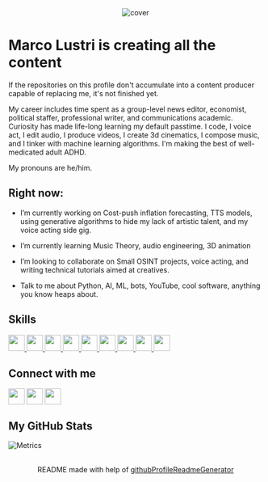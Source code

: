 
<div align="center">
<img src="https://i.imgur.com/NJh6uKN.png" alt="cover" />
</div>

<h1> Marco Lustri is creating all the content</h1>
<p align='center'>

</p>
<p> If the repositories on this profile don't accumulate into a content producer capable of replacing me, it's not finished yet.
</p>
<p> My career includes time spent as a group-level news editor, economist, political staffer, professional writer, and communications academic. Curiosity has made life-long learning my default passtime. I code, I voice act, I edit audio, I produce videos, I create 3d cinematics, I compose music, and I tinker with machine learning algorithms. I'm making the best of well-medicated adult ADHD.
</p>
<p>My pronouns are he/him.
</p>

<h2> Right now:</h2>

- I’m currently working on Cost-push inflation forecasting, TTS models, using generative algorithms to hide my lack of artistic talent, and my voice acting side gig.

- I’m currently learning Music Theory, audio engineering, 3D animation

- I’m looking to collaborate on Small OSINT projects, voice acting, and writing technical tutorials aimed at creatives.

- Talk to me about Python, AI, ML, bots, YouTube, cool software, anything you know heaps about.

<h2>Skills</h2>
<a href= https://github.com/TheLustriVA?tab=repositories&q=&type=&language=python&sort= > <img width ='32px' height='32px' src ='https://raw.githubusercontent.com/rahulbanerjee26/githubAboutMeGenerator/main/icons/python.svg'> </a>
<a href= https://github.com/TheLustriVA?tab=repositories&q=&type=&language=pytorch&sort= > <img width ='32px' height='32px' src ='https://raw.githubusercontent.com/rahulbanerjee26/githubAboutMeGenerator/main/icons/pytorch.svg'> </a>
<a href= https://github.com/TheLustriVA?tab=repositories&q=&type=&language=figma&sort= > <img width ='32px' height='32px' src ='https://raw.githubusercontent.com/rahulbanerjee26/githubAboutMeGenerator/main/icons/figma.svg'> </a>
<a href= https://github.com/TheLustriVA?tab=repositories&q=&type=&language=discord&sort= > <img width ='32px' height='32px' src ='https://raw.githubusercontent.com/rahulbanerjee26/githubAboutMeGenerator/main/icons/discord.svg'> </a>
<a href= https://github.com/TheLustriVA?tab=repositories&q=&type=&language=git&sort= > <img width ='32px' height='32px' src ='https://raw.githubusercontent.com/rahulbanerjee26/githubAboutMeGenerator/main/icons/git.svg'> </a>
<a href= https://github.com/TheLustriVA?tab=repositories&q=&type=&language=github&sort= > <img width ='32px' height='32px' src ='https://raw.githubusercontent.com/rahulbanerjee26/githubAboutMeGenerator/main/icons/github.svg'> </a>
<a href= https://github.com/TheLustriVA?tab=repositories&q=&type=&language=photoshop&sort= > <img width ='32px' height='32px' src ='https://raw.githubusercontent.com/rahulbanerjee26/githubAboutMeGenerator/main/icons/photoshop.svg'> </a>
<a href= https://github.com/TheLustriVA?tab=repositories&q=&type=&language=twitch&sort= > <img width ='32px' height='32px' src ='https://raw.githubusercontent.com/rahulbanerjee26/githubAboutMeGenerator/main/icons/twitch.svg'> </a>
<a href= https://github.com/TheLustriVA?tab=repositories&q=&type=&language=youtube&sort= > <img width ='32px' height='32px' src ='https://raw.githubusercontent.com/rahulbanerjee26/githubAboutMeGenerator/main/icons/youtube.svg'> </a>

<h2>Connect with me</h2>
<a href = 'https://www.twitter.com/TheLustriVA'> <img width = '32px' align= 'center' src="https://raw.githubusercontent.com/rahulbanerjee26/githubAboutMeGenerator/main/icons/twitter.svg"/></a>
<a href = 'https://youtube.com/c/MediciVoices'> <img width = '32px' align= 'center' src="https://raw.githubusercontent.com/rahulbanerjee26/githubAboutMeGenerator/main/icons/portfolio.png"/></a>
<a href = 'https://www.github.com/TheLustriVA'> <img width = '32px' align= 'center' src="https://raw.githubusercontent.com/rahulbanerjee26/githubAboutMeGenerator/main/icons/github.svg"/></a>

<h2>My GitHub Stats</h2>

![Metrics](https://metrics.lecoq.io/TheLustriVA?template=terminal&base.header=0&base.activity=0&base.repositories=0&base.metadata=0&languages=1&languages.limit=8&languages.colors=github&languages.threshold=0%25&config.timezone=America%2FToronto)

<br>
<footer align='center'>README made with help of <a href='https://github.com/rahulbanerjee26/githubProfileReadmeGenerator'>githubProfileReadmeGenerator</a> </footer>
